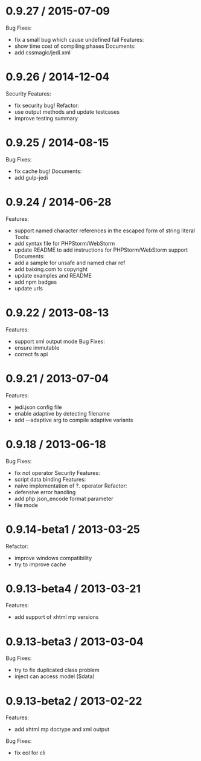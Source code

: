 0.9.27 / 2015-07-09
===================

Bug Fixes:
  * fix a small bug which cause undefined fail
Features:
  * show time cost of compiling phases
Documents:
  * add cssmagic/jedi.xml

0.9.26 / 2014-12-04
===================

Security Features:
  * fix security bug!
Refactor:
  * use output methods and update testcases
  * improve testing summary

0.9.25 / 2014-08-15
===================

Bug Fixes:
  * fix cache bug!
Documents:
  * add gulp-jedi

0.9.24 / 2014-06-28
===================

Features:
  * support named character references in the escaped form of string literal
Tools:
  * add syntax file for PHPStorm/WebStorm
  * update README to add instructions for PHPStorm/WebStorm support
Documents:
  * add a sample for unsafe and named char ref
  * add baixing.com to copyright
  * update examples and README
  * add npm badges
  * update urls

0.9.22 / 2013-08-13
===================

Features:
  * support xml output mode
Bug Fixes:
  * ensure immutable
  * correct fs api

0.9.21 / 2013-07-04
===================

Features:
  * jedi.json config file
  * enable adaptive by detecting filename
  * add --adaptive arg to compile adaptive variants

0.9.18 / 2013-06-18
===================

Bug Fixes:
  * fix not operator
Security Features:
  * script data binding
Features:
  * naive implementation of ?. operator
Refactor:
  * defensive error handling
  * add php json_encode format parameter
  * file mode

0.9.14-beta1 / 2013-03-25
=========================

Refactor:
  * improve windows compatibility
  * try to improve cache

0.9.13-beta4 / 2013-03-21
=========================

Features:
  * add support of xhtml mp versions

0.9.13-beta3 / 2013-03-04
=========================

Bug Fixes:
  * try to fix duplicated class problem
  * inject can access model ($data)

0.9.13-beta2 / 2013-02-22
=========================

Features:
  * add xhtml mp doctype and xml output

Bug Fixes:
  * fix eol for cli
